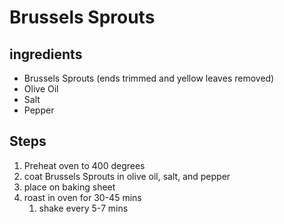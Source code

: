 # Brussels Sprouts

## ingredients
* Brussels Sprouts (ends trimmed and yellow leaves removed)
* Olive Oil
* Salt
* Pepper


## Steps
1. Preheat oven to 400 degrees
2. coat Brussels Sprouts in olive oil, salt, and pepper
3. place on baking sheet
4. roast in oven for 30-45 mins
   1. shake every 5-7 mins